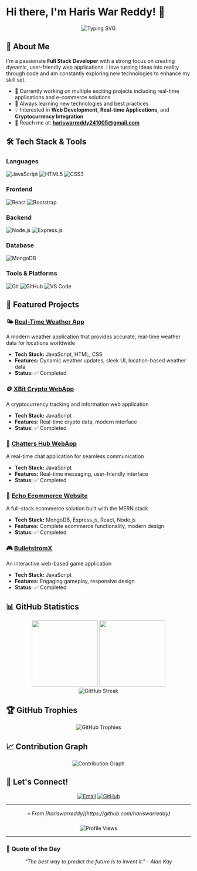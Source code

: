 # Hi there, I'm Haris War Reddy! 👋

<div align="center">
  <img src="https://readme-typing-svg.herokuapp.com?font=Fira+Code&size=30&pause=1000&color=F75C7E&center=true&vCenter=true&width=600&lines=Full+Stack+Developer;JavaScript+Enthusiast;MERN+Stack+Developer;Always+Learning+New+Things!" alt="Typing SVG" />
</div>

## 🚀 About Me

I'm a passionate **Full Stack Developer** with a strong focus on creating dynamic, user-friendly web applications. I love turning ideas into reality through code and am constantly exploring new technologies to enhance my skill set.

- 🔭 Currently working on multiple exciting projects including real-time applications and e-commerce solutions
- 🌱 Always learning new technologies and best practices
- 💡 Interested in **Web Development**, **Real-time Applications**, and **Cryptocurrency Integration**
- 📧 Reach me at: **hariswarreddy241005@gmail.com**

## 🛠️ Tech Stack & Tools

### Languages
![JavaScript](https://img.shields.io/badge/JavaScript-F7DF1E?style=for-the-badge&logo=javascript&logoColor=black)
![HTML5](https://img.shields.io/badge/HTML5-E34F26?style=for-the-badge&logo=html5&logoColor=white)
![CSS3](https://img.shields.io/badge/CSS3-1572B6?style=for-the-badge&logo=css3&logoColor=white)

### Frontend
![React](https://img.shields.io/badge/React-20232A?style=for-the-badge&logo=react&logoColor=61DAFB)
![Bootstrap](https://img.shields.io/badge/Bootstrap-563D7C?style=for-the-badge&logo=bootstrap&logoColor=white)

### Backend
![Node.js](https://img.shields.io/badge/Node.js-43853D?style=for-the-badge&logo=node.js&logoColor=white)
![Express.js](https://img.shields.io/badge/Express.js-404D59?style=for-the-badge)

### Database
![MongoDB](https://img.shields.io/badge/MongoDB-4EA94B?style=for-the-badge&logo=mongodb&logoColor=white)

### Tools & Platforms
![Git](https://img.shields.io/badge/Git-F05032?style=for-the-badge&logo=git&logoColor=white)
![GitHub](https://img.shields.io/badge/GitHub-100000?style=for-the-badge&logo=github&logoColor=white)
![VS Code](https://img.shields.io/badge/Visual_Studio_Code-0078D4?style=for-the-badge&logo=visual%20studio%20code&logoColor=white)

## 🌟 Featured Projects

### 🌤️ [Real-Time Weather App](https://github.com/hariswarreddy/Real-Time-Weather-App)
A modern weather application that provides accurate, real-time weather data for locations worldwide
- **Tech Stack:** JavaScript, HTML, CSS
- **Features:** Dynamic weather updates, sleek UI, location-based weather data
- **Status:** ✅ Completed

### 🪙 [XBit Crypto WebApp](https://github.com/hariswarreddy/XBit-Crypto-WebApp)
A cryptocurrency tracking and information web application
- **Tech Stack:** JavaScript
- **Features:** Real-time crypto data, modern interface
- **Status:** ✅ Completed

### 💬 [Chatters Hub WebApp](https://github.com/hariswarreddy/Chatters-Hub-WebApp)
A real-time chat application for seamless communication
- **Tech Stack:** JavaScript
- **Features:** Real-time messaging, user-friendly interface
- **Status:** ✅ Completed

### 🛒 [Echo Ecommerce Website](https://github.com/hariswarreddy/EchoEcommerceWebsite)
A full-stack ecommerce solution built with the MERN stack
- **Tech Stack:** MongoDB, Express.js, React, Node.js
- **Features:** Complete ecommerce functionality, modern design
- **Status:** ✅ Completed

### 🎮 [BulletstromX](https://github.com/hariswarreddy/BulletstromX)
An interactive web-based game application
- **Tech Stack:** JavaScript
- **Features:** Engaging gameplay, responsive design
- **Status:** ✅ Completed

## 📊 GitHub Statistics

<div align="center">
  <img height="180em" src="https://github-readme-stats.vercel.app/api?username=hariswarreddy&show_icons=true&theme=radical&include_all_commits=true&count_private=true"/>
  <img height="180em" src="https://github-readme-stats.vercel.app/api/top-langs/?username=hariswarreddy&layout=compact&langs_count=8&theme=radical"/>
</div>

<div align="center">
  <img src="https://github-readme-streak-stats.herokuapp.com/?user=hariswarreddy&theme=radical" alt="GitHub Streak" />
</div>

## 🏆 GitHub Trophies
<div align="center">
  <img src="https://github-profile-trophy.vercel.app/?username=hariswarreddy&theme=radical&row=1&column=7" alt="GitHub Trophies" />
</div>

## 📈 Contribution Graph
<div align="center">
  <img src="https://github-readme-activity-graph.vercel.app/graph?username=hariswarreddy&theme=react-dark&hide_border=true" alt="Contribution Graph" />
</div>

## 🤝 Let's Connect!

<div align="center">

[![Email](https://img.shields.io/badge/Email-D14836?style=for-the-badge&logo=gmail&logoColor=white)](mailto:hariswarreddy241005@gmail.com)
[![GitHub](https://img.shields.io/badge/GitHub-100000?style=for-the-badge&logo=github&logoColor=white)](https://github.com/hariswarreddy)

</div>

---

<div align="center">
  <i>⭐️ From [hariswarreddy](https://github.com/hariswarreddy)</i>
  <br><br>
  <img src="https://komarev.com/ghpvc/?username=hariswarreddy&label=Profile%20views&color=0e75b6&style=flat" alt="Profile Views" />
</div>

---

### 💭 Quote of the Day
<div align="center">
  <i>"The best way to predict the future is to invent it." - Alan Kay</i>
</div>
